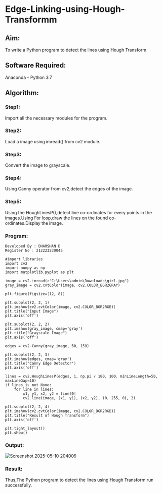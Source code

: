 # Edge-Linking-using-Hough-Transformm
## Aim:
To write a Python program to detect the lines using Hough Transform.

## Software Required:
Anaconda - Python 3.7

## Algorithm:
### Step1:

Import all the necessary modules for the program.
### Step2:

Load a image using imread() from cv2 module.
### Step3:

Convert the image to grayscale.
### Step4:

Using Canny operator from cv2,detect the edges of the image.
### Step5:

Using the HoughLinesP(),detect line co-ordinates for every points in the images.Using For loop,draw the lines on the found co-ordinates.Display the image.

### Program:
```
Developed By : DHARSHAN D
Register No : 212223230045
```
```
#import libraries
import cv2
import numpy as np
import matplotlib.pyplot as plt

image = cv2.imread(r"C:\Users\admin\Downloads\girl.jpg")
gray_image = cv2.cvtColor(image, cv2.COLOR_BGR2GRAY)

plt.figure(figsize=(12, 8))

plt.subplot(2, 2, 1)
plt.imshow(cv2.cvtColor(image, cv2.COLOR_BGR2RGB))
plt.title("Input Image")
plt.axis('off')

plt.subplot(2, 2, 2)
plt.imshow(gray_image, cmap='gray')
plt.title("Grayscale Image")
plt.axis('off')

edges = cv2.Canny(gray_image, 50, 150)

plt.subplot(2, 2, 3)
plt.imshow(edges, cmap='gray')
plt.title("Canny Edge Detector")
plt.axis('off')

lines = cv2.HoughLinesP(edges, 1, np.pi / 180, 100, minLineLength=50, maxLineGap=10)
if lines is not None:
    for line in lines:
        x1, y1, x2, y2 = line[0]
        cv2.line(image, (x1, y1), (x2, y2), (0, 255, 0), 2)

plt.subplot(2, 2, 4)
plt.imshow(cv2.cvtColor(image, cv2.COLOR_BGR2RGB))
plt.title("Result of Hough Transform")
plt.axis('off')

plt.tight_layout()
plt.show()
```

### Output:

![Screenshot 2025-05-10 204009](https://github.com/user-attachments/assets/5bc035a6-5634-43dc-9476-510433ffae3a)

### Result:

Thus,The Python program to detect the lines using Hough Transform run successfully.
